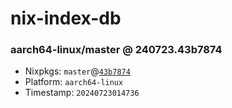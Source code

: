 # nix-index-db
### aarch64-linux/master @ 240723.43b7874
- Nixpkgs: `master`@[`43b7874`](https://github.com/NixOS/nixpkgs/commit/43b7874d7e26ed84cb4150243c25b298dd0b98cd)
- Platform: `aarch64-linux`
- Timestamp: `20240723014736`
